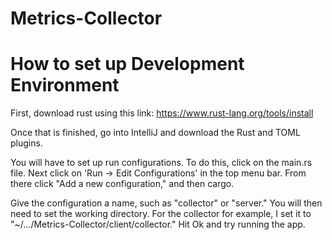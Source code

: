 # Metrics-Collector

# How to set up Development Environment

First, download rust using this link: https://www.rust-lang.org/tools/install

Once that is finished, go into IntelliJ and download the Rust and TOML plugins.

You will have to set up run configurations. To do this, click on the main.rs file. Next click on 'Run -> Edit 
Configurations' in the top menu bar. From there click "Add a new configuration," and then cargo. 

Give the configuration a name, such as "collector" or "server." You will then need to set the working directory. For the
collector for example, I set it to "~/.../Metrics-Collector/client/collector." Hit Ok and try running the app.
